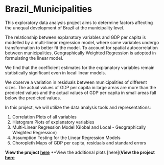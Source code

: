 # Brazil_Municipalities

This exploratory data analysis project aims to determine factors affecting the unequal development of Brazil at the municipality level. 

The relationship between explanatory variables and GDP per capita is modelled by a multi-linear regression model, where some variables undergo transformation to better fit the model. To account for spatial autocorrelation between municipalities, Geographically Weighted Regression is adopted in formulating the linear model. 

We find that the coefficient estimates for the explanatory variables remain statistically significant even in local linear models. 

We observe a variation in residuals between municipalities of different sizes. The actual values of GDP per capita in large areas are more than the predicted values and the actual values of GDP per capita in small areas fall below the predicted values.

In this project, we will utilize the data analysis tools and representations:
1. Correlation Plots of all variables
2. Histogram Plots of explanatory variables
3. Multi-Linear Regression Model (Global and Local - Geographically Weighted Regression)
4. Assumption Testing for the Linear Regression Models
5. Choropleth Maps of GDP per capita, residuals and standard errors

**View the project [here](https://reginaooi.github.io/Brazil_Municipalities/Brazil.html)**
**View the additional plots [here](**View the project [here](https://reginaooi.github.io/Brazil_Municipalities/Brazil.html)**
